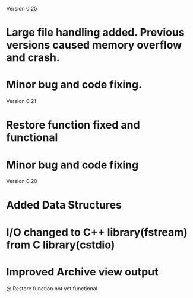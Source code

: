 Version 0.25
  # Large file handling added. Previous versions caused memory overflow and crash.
  # Minor bug and code fixing.

Version 0.21
  # Restore function fixed and functional
  # Minor bug and code fixing

Version 0.20
  # Added Data Structures
  # I/O changed to C++ library(fstream) from C library(cstdio)
  # Improved Archive view output
  
  @ Restore function not yet functional
